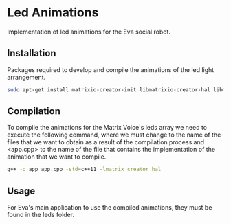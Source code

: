 # Led Animations
 Implementation of led animations for the Eva social robot.

 ## Installation
Packages required to develop and compile the animations of the led light arrangement.

```bash
sudo apt-get install matrixio-creator-init libmatrixio-creator-hal libmatrixio-creator-hal-dev
```

## Compilation 
To compile the animations for the Matrix Voice's leds array we need to execute the following command, where we must change <app> to the name of the files that we want to obtain as a result of the compilation process and <app.cpp> to the name of the file that contains the implementation of the animation that we want to compile.
 
```bash
g++ -o app app.cpp -std=c++11 -lmatrix_creator_hal
```

## Usage
For Eva's main application to use the compiled animations, they must be found in the leds folder. 
